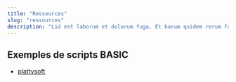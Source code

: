 ```yaml
---
title: "Ressources"
slug: "ressources"
description: "Lid est laborum et dolorum fuga. Et harum quidem rerum facilis est et expeditasi distinctio. Nam libero tempore, cum soluta nobis est eligendi optio cumque nihilse impedit quo minus id quod amets untra dolor amet sad. Sed ut"
---
```

## Exemples de scripts BASIC
- [plattysoft](https://github.com/plattysoft/Modern-MSX-BASIC-Game-Dev/tree/main/examples)

